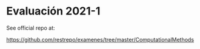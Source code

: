# Evaluación 2021-1
See official repo at:

https://github.com/restrepo/examenes/tree/master/ComputationalMethods
